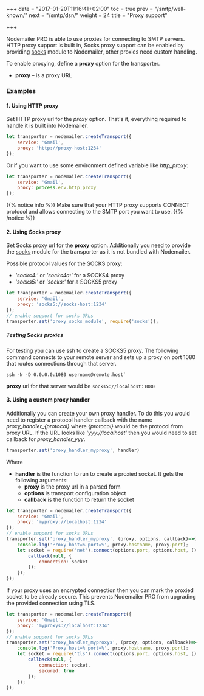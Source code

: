 +++
date = "2017-01-20T11:16:41+02:00"
toc = true
prev = "/smtp/well-known/"
next = "/smtp/dsn/"
weight = 24
title = "Proxy support"

+++

Nodemailer PRO is able to use proxies for connecting to SMTP servers. HTTP proxy support is built in, Socks proxy support can be enabled by providing [socks](https://www.npmjs.com/package/socks) module to Nodemailer, other proxies need custom handling.

To enable proxying, define a **proxy** option for the transporter.

- **proxy** – is a proxy URL

### Examples

#### 1\. Using HTTP proxy

Set HTTP proxy url for the _proxy_ option. That's it, everything required to handle it is built into Nodemailer.

```javascript
let transporter = nodemailer.createTransport({
    service: 'Gmail',
    proxy: 'http://proxy-host:1234'
});
```

Or if you want to use some environment defined variable like *http_proxy*:

```javascript
let transporter = nodemailer.createTransport({
    service: 'Gmail',
    proxy: process.env.http_proxy
});
```

{{% notice info %}}
Make sure that your HTTP proxy supports CONNECT protocol and allows connecting to the SMTP port you want to use.
{{% /notice %}}

#### 2\. Using Socks proxy

Set Socks proxy url for the **proxy** option. Additionally you need to provide the [socks](https://www.npmjs.com/package/socks) module for the transporter as it is not bundled with Nodemailer.

Possible protocol values for the SOCKS proxy:

  * *'socks4:'* or *'socks4a:'* for a SOCKS4 proxy
  * *'socks5:'* or *'socks:'* for a SOCKS5 proxy

```javascript
let transporter = nodemailer.createTransport({
    service: 'Gmail',
    proxy: 'socks5://socks-host:1234'
});
// enable support for socks URLs
transporter.set('proxy_socks_module', require('socks'));
```

##### Testing Socks proxies

For testing you can use ssh to create a SOCKS5 proxy. The following command connects to your remote server and sets up a proxy on port 1080 that routes connections through that server.

```
ssh -N -D 0.0.0.0:1080 username@remote.host`
```

**proxy** url for that server would be `socks5://localhost:1080`

#### 3\. Using a custom proxy handler

Additionally you can create your own proxy handler. To do this you would need to register a protocol handler callback with the name *proxy\_handler\_{protocol}* where *{protocol}* would be the protocol from proxy URL. If the URL looks like *'yyy://localhost'* then you would need to set callback for *proxy\_handler\_yyy*.

```javascript
transporter.set('proxy_handler_myproxy', handler)
```

Where

  * **handler** is the function to run to create a proxied socket. It gets the following arguments:
    * **proxy** is the proxy url in a parsed form
    * **options** is transport configuration object
    * **callback** is the function to return the socket

```javascript
let transporter = nodemailer.createTransport({
    service: 'Gmail',
    proxy: 'myproxy://localhost:1234'
});
// enable support for socks URLs
transporter.set('proxy_handler_myproxy', (proxy, options, callback)=>{
    console.log('Proxy host=% port=%', proxy.hostname, proxy.port);
    let socket = require('net').connect(options.port, options.host, () => {
        callback(null, {
            connection: socket
        });
    });
});
```

If your proxy uses an encrypted connection then you can mark the proxied socket to be already secure. This prevents Nodemailer PRO from upgrading the provided connection using TLS.

```javascript
let transporter = nodemailer.createTransport({
    service: 'Gmail',
    proxy: 'myproxys://localhost:1234'
});
// enable support for socks URLs
transporter.set('proxy_handler_myproxys', (proxy, options, callback)=>{
    console.log('Proxy host=% port=%', proxy.hostname, proxy.port);
    let socket = require('tls').connect(options.port, options.host, () => {
        callback(null, {
            connection: socket,
            secured: true
        });
    });
});
```
